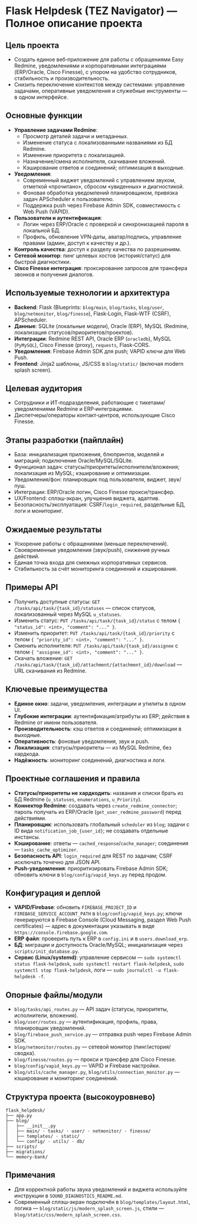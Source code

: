 # Flask Helpdesk (TEZ Navigator) — Полное описание проекта

## Цель проекта
- Создать единое веб‑приложение для работы с обращениями Easy Redmine, уведомлениями и корпоративными интеграциями (ERP/Oracle, Cisco Finesse), с упором на удобство сотрудников, стабильность и производительность.
- Снизить переключение контекстов между системами: управление задачами, оперативные уведомления и служебные инструменты — в одном интерфейсе.

## Основные функции
- **Управление задачами Redmine**:
  - Просмотр деталей задачи и метаданных.
  - Изменение статуса с локализованными названиями из БД Redmine.
  - Изменение приоритета с локализацией.
  - Назначение/смена исполнителя, скачивание вложений.
  - Кэширование ответов и соединений; оптимизация в выходные.
- **Уведомления**:
  - Современный виджет уведомлений с управлением звуком, отметкой «прочитано», сбросом «увиденных» и диагностикой.
  - Фоновая обработка уведомлений планировщиком, привязка задач APScheduler к пользователю.
  - Поддержка push через Firebase Admin SDK, совместимость с Web Push (VAPID).
- **Пользователи и аутентификация**:
  - Логин через ERP/Oracle с проверкой и синхронизацией пароля в локальной БД.
  - Профиль, обновление VPN‑даты, аватар/подпись, управление правами (админ, доступ к качеству и др.).
- **Контроль качества**: доступ к разделу качества по разрешениям.
- **Сетевой монитор**: пинг целевых хостов (история/статус) для быстрой диагностики.
- **Cisco Finesse интеграция**: проксирование запросов для трансфера звонков и получения диалогов.

## Используемые технологии и архитектура
- **Backend**: Flask (Blueprints: `blog/main`, `blog/tasks`, `blog/user`, `blog/netmonitor`, `blog/finesse`), Flask‑Login, Flask‑WTF (CSRF), APScheduler.
- **Данные**: SQLite (локальные модели), Oracle (ERP), MySQL (Redmine, локализация статусов/приоритетов/проектов).
- **Интеграции**: Redmine REST API, Oracle ERP (`oracledb`), MySQL (`PyMySQL`), Cisco Finesse (proxy), `requests`, Flask‑CORS.
- **Уведомления**: Firebase Admin SDK для push; VAPID ключи для Web Push.
- **Frontend**: Jinja2 шаблоны, JS/CSS в `blog/static/` (включая modern splash screen).

## Целевая аудитория
- Сотрудники и ИТ‑подразделения, работающие с тикетами/уведомлениями Redmine и ERP‑интеграциями.
- Диспетчеры/операторы контакт‑центров, использующие Cisco Finesse.

## Этапы разработки (пайплайн)
- База: инициализация приложения, блюпринтов, моделей и миграций; подключение Oracle/MySQL/SQLite.
- Функционал задач: статусы/приоритеты/исполнители/вложения; локализация из MySQL; кэширование и оптимизации.
- Уведомления/фон: планировщик под пользователя, виджет, звук/пуш.
- Интеграции: ERP/Oracle логин, Cisco Finesse прокси/трансфер.
- UX/Frontend: сплэш‑экран, улучшения виджета, адаптив.
- Безопасность/эксплуатация: CSRF/`login_required`, раздельные БД, логи и мониторинг.

## Ожидаемые результаты
- Ускорение работы с обращениями (меньше переключений).
- Своевременные уведомления (звук/push), снижение ручных действий.
- Единая точка входа для смежных корпоративных сервисов.
- Стабильность за счёт мониторинга соединений и кэширования.

## Примеры API
- Получить доступные статусы: `GET /tasks/api/task/{task_id}/statuses` — список статусов, локализованный через MySQL `u_statuses`.
- Изменить статус: `PUT /tasks/api/task/{task_id}/status` с телом `{ "status_id": <int>, "comment": "..." }`.
- Изменить приоритет: `PUT /tasks/api/task/{task_id}/priority` с телом `{ "priority_id": <int>, "comment": "..." }`.
- Сменить исполнителя: `PUT /tasks/api/task/{task_id}/assignee` с телом `{ "assignee_id": <int>, "comment": "..." }`.
- Скачать вложение: `GET /tasks/api/task/{task_id}/attachment/{attachment_id}/download` — URL скачивания из Redmine.

## Ключевые преимущества
- **Единое окно**: задачи, уведомления, интеграции и утилиты в одном UI.
- **Глубокие интеграции**: аутентификация/атрибуты из ERP; действия в Redmine от имени пользователя.
- **Производительность**: кэш ответов и соединений; оптимизации в выходные.
- **Оперативность**: фоновые уведомления, звук и push.
- **Локализация**: статусы/приоритеты — из MySQL Redmine, без хардкода.
- **Надёжность**: мониторинг соединений, диагностика и логи.

## Проектные соглашения и правила
- **Статусы/приоритеты не хардкодить**: названия и списки брать из БД Redmine (`u_statuses`, `enumerations`, `u_Priority`).
- **Коннектор Redmine**: создавать через `create_redmine_connector`; пароль получать из ERP/Oracle (`get_user_redmine_password`) перед действиями.
- **Планировщик**: использовать глобальный `scheduler` из `blog`; задачи с ID вида `notification_job_{user_id}`; не создавать отдельные инстансы.
- **Кэширование**: ответы — `cached_response`/`cache_manager`; соединения — `tasks_cache_optimizer`.
- **Безопасность API**: `login_required` для REST по задачам; CSRF исключать точечно для JSON API.
- **Push‑уведомления**: приоритизировать Firebase Admin SDK; обновить ключи в `blog/config/vapid_keys.py` перед продом.

## Конфигурация и деплой
- **VAPID/Firebase**: обновить `FIREBASE_PROJECT_ID` и `FIREBASE_SERVICE_ACCOUNT_PATH` в `blog/config/vapid_keys.py`; ключи генерируются в Firebase Console (Cloud Messaging, раздел Web Push certificates) — адрес в документации указывать в виде `https://console.firebase.google.com`.
- **ERP файл**: проверить путь к ERP в `config.ini` и в `users.download_erp`.
- **БД**: миграции и доступность Oracle/MySQL; инициализация через `scripts/init_database.py`.
- **Сервис (Linux/systemd)**: управление сервисом — `sudo systemctl status flask-helpdesk`, `sudo systemctl restart flask-helpdesk`, `sudo systemctl stop flask-helpdesk`, логи — `sudo journalctl -u flask-helpdesk -f`.

## Опорные файлы/модули
- `blog/tasks/api_routes.py` — API задач (статусы, приоритеты, исполнители, вложения).
- `blog/user/routes.py` — аутентификация, профиль, права, планировщик уведомлений.
- `blog/firebase_push_service.py` — отправка push через Firebase Admin SDK.
- `blog/netmonitor/routes.py` — сетевой монитор (пинг/история/сводка).
- `blog/finesse/routes.py` — прокси и трансфер для Cisco Finesse.
- `blog/config/vapid_keys.py` — VAPID и Firebase настройки.
- `blog/utils/cache_manager.py`, `blog/utils/connection_monitor.py` — кэширование и мониторинг соединений.

## Структура проекта (высокоуровнево)
```
flask_helpdesk/
├── app.py
├── blog/
│   ├── __init__.py
│   ├── main/ · tasks/ · user/ · netmonitor/ · finesse/
│   ├── templates/ · static/
│   └── config/ · utils/ · db/
├── scripts/
├── migrations/
└── memory-bank/
```

## Примечания
- Для корректной работы звука уведомлений и виджета используйте инструкции в `SOUND_DIAGNOSTICS_README.md`.
- Современный сплэш‑экран подключён в `blog/templates/layout.html`, логика — `blog/static/js/modern_splash_screen.js`, стили — `blog/static/css/modern_splash_screen.css`.
